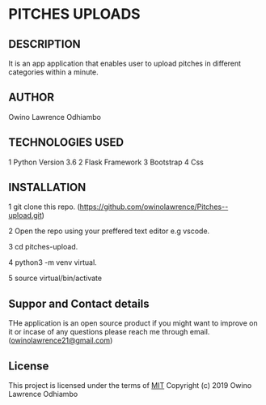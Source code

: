 # PITCHES UPLOADS

## DESCRIPTION
It is an app application that enables user to upload pitches in different categories within a minute.


## AUTHOR
Owino Lawrence Odhiambo


## TECHNOLOGIES USED 
1 Python Version 3.6
2 Flask Framework
3 Bootstrap
4 Css

## INSTALLATION
1 git clone this repo. (https://github.com/owinolawrence/Pitches--upload.git)

2 Open the repo using your preffered text 
editor e.g vscode.

3 cd pitches-upload.

4 python3 -m venv virtual.

5 source virtual/bin/activate

## Suppor and Contact details
THe application is an open source product if you might want to improve on it or incase of any questions please reach me through email. (owinolawrence21@gmail.com)

## License

This project is licensed under the terms of
[MIT](https://choosealicense.com/licenses/mit/)
Copyright (c) 2019 Owino Lawrence Odhiambo

